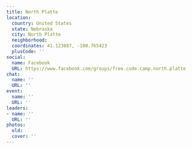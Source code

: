 ```yaml
---
title: North Platte
location:
  country: United States
  state: Nebraska
  city: North Platte
  neighborhood: 
  coordinates: 41.123887, -100.765423
  plusCode: ''
social:
  name: Facebook
  URL: https://www.facebook.com/groups/free.code.camp.north.platte
chat:
  name: ''
  URL: ''
event:
  name: ''
  URL: ''
leaders:
- name: ''
  URL: ''
photos:
  old: 
  cover: ''
---
```

